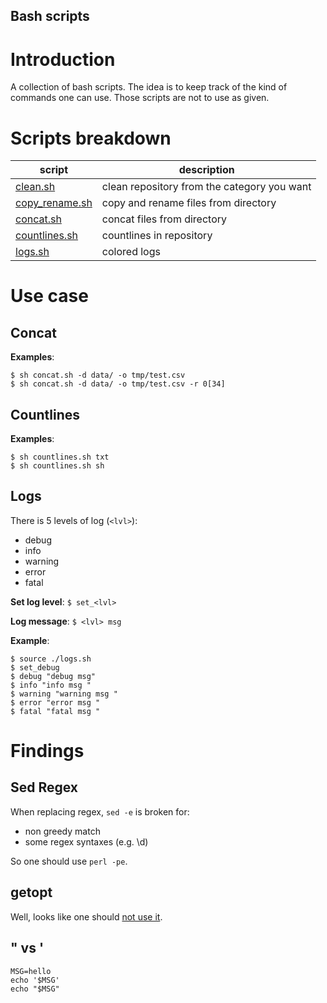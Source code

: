 Bash scripts
---

# Introduction

A collection of bash scripts. The idea is to keep track of the kind of commands one can use. Those scripts are not to use as given.

# Scripts breakdown

| script | description |
| --- | --- |
| [clean.sh](https://github.com/OctaveLauby/BashScripts/blob/master/clean.sh) | clean repository from the category you want |
| [copy_rename.sh](https://github.com/OctaveLauby/BashScripts/blob/master/copy_rename.sh) | copy and rename files from directory |
| [concat.sh](https://github.com/OctaveLauby/BashScripts/blob/master/concat.sh) | concat files from directory |
| [countlines.sh](https://github.com/OctaveLauby/BashScripts/blob/master/countlines.sh) | countlines in repository |
| [logs.sh](https://github.com/OctaveLauby/BashScripts/blob/master/logs.sh)| colored logs |


# Use case

## Concat

**Examples**:

```
$ sh concat.sh -d data/ -o tmp/test.csv
$ sh concat.sh -d data/ -o tmp/test.csv -r 0[34]
```

## Countlines

**Examples**:

```
$ sh countlines.sh txt
$ sh countlines.sh sh
```

## Logs

There is 5 levels of log (`<lvl>`):
- debug
- info
- warning
- error
- fatal

**Set log level**:  `$ set_<lvl>`

**Log message**: `$ <lvl> msg`

**Example**:

```
$ source ./logs.sh
$ set_debug
$ debug "debug msg"
$ info "info msg "
$ warning "warning msg "
$ error "error msg "
$ fatal "fatal msg "
```


# Findings

## Sed Regex

When replacing regex, `sed -e` is broken for:
- non greedy match
- some regex syntaxes (e.g. \d)

So one should use `perl -pe`.


## getopt

Well, looks like one should [not use it](https://stackoverflow.com/questions/192249/how-do-i-parse-command-line-arguments-in-bash).


## " vs '

```
MSG=hello
echo '$MSG'
echo "$MSG"
```
